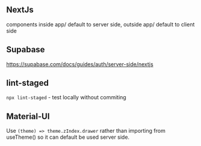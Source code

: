 ## NextJs

components inside app/ default to server side, outside app/ default to client side

## Supabase

https://supabase.com/docs/guides/auth/server-side/nextjs

## lint-staged

`npx lint-staged` - test locally without commiting

## Material-UI

Use `(theme) => theme.zIndex.drawer` rather than importing from useTheme() so it can default be used server side.
